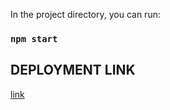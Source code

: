 
In the project directory, you can run:

### `npm start`


## DEPLOYMENT LINK

[link](https://pokeman-repo.vercel.app/)